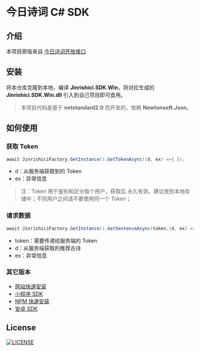 # 今日诗词 C# SDK

## 介绍

本项目原版来自 [今日诗词开放接口](https://www.jinrishici.com/)

## 安装

将本仓库克隆到本地，编译 **Jinrishici.SDK.Win**，将对应生成的 **Jinrishici.SDK.Win.dll** 引入到自己项目即可食用。

> 本项目代码是基于 **netstandard2.0** 而开发的，依赖 **Newtonsoft.Json**。

## 如何使用

### 获取 Token

```C#
await JinrishiciFactory.GetInstance().GetTokenAsync((d, ex) =>{ });
```

- d：从服务端获取到的 Token
- ex：异常信息

> 注：Token 用于鉴别和区分每个用户，获取后 永久有效，建议放到本地存储中；不同用户之间请不要使用同一个 Token；

### 请求数据

```C#
await JinrishiciFactory.GetInstance().GetSentenceAsync(token,(d, ex) =>{ });
```

- token：需要传递给服务端的 Token
- d：从服务端获取的推荐古诗
- ex：异常信息

### 其它版本

- [网站快速安装](https://www.jinrishici.com/doc/#json-fast)
- [小程序 SDK](https://www.jinrishici.com/doc/#mini-program)
- [NPM 快速安装](https://www.jinrishici.com/doc/#npm)
- [安卓 SDK](https://github.com/xenv/jinrishici-sdk-android/)

## License

[![LICENSE](https://img.shields.io/badge/license-Anti%20996-blue.svg)](https://github.com/996icu/996.ICU/blob/master/LICENSE)